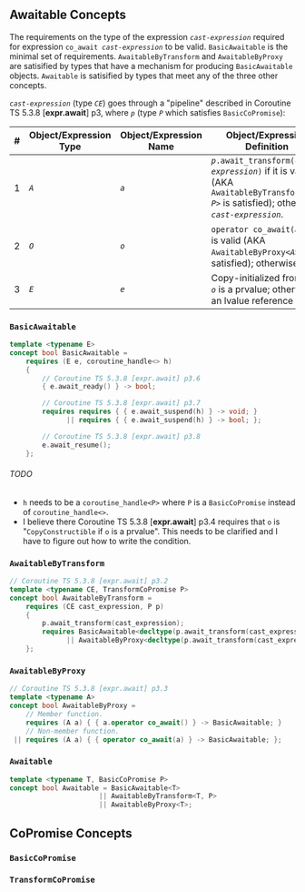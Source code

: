 ## Awaitable Concepts

The requirements on the type of the expression <code><i>cast-expression</i></code> required for expression <code>co_await <i>cast-expression</i></code> to be valid. `BasicAwaitable` is the minimal set of requirements. `AwaitableByTransform` and `AwaitableByProxy` are satisified by types that have a mechanism for producing `BasicAwaitable` objects. `Awaitable` is satisified by types that meet any of the three other concepts.

<code><i>cast-expression</i></code> (type <code><i>CE</i></code>) goes through a "pipeline" described in Coroutine TS 5.3.8 [**expr.await**] p3, where <code><i>p</i></code> (type <code><i>P</i></code> which satisfies `BasicCoPromise`):

| # | Object/Expression Type | Object/Expression Name | Object/Expression Definition                                                                                                                                                                                  | 
|---|------------------------|------------------------|---------------------------------------------------------------------------------------------------------------------------------------------------------------------------------------------------------------|
| 1 | <code><i>A</i></code>  | <code><i>a</i></code>  | <code><i>p</i>.await_transform(<i>cast-expression</i>)</code> if it is valid (AKA <code>AwaitableByTransform&lt;<i>CE</i>, <i>P</i>&gt;</code> is satisfied); otherwise, <code><i>cast-expression</i></code>. |
| 2 | <code><i>O</i></code>  | <code><i>o</i></code>  | <code>operator co_await(<i>a</i>)</code> if it is valid (AKA <code>AwaitableByProxy&lt;<i>A</i>&gt;</code> is satisfied); otherwise, <code><i>a</i></code>.                                                   |
| 3 | <code><i>E</i></code>  | <code><i>e</i></code>  | Copy-initialized from <code><i>o</i></code> if <code><i>o</i></code> is a prvalue; otherwise an lvalue reference to <code><i>o</i></code>.                                                                    |

### `BasicAwaitable`

```c++
template <typename E>
concept bool BasicAwaitable =
    requires (E e, coroutine_handle<> h)
    {
        // Coroutine TS 5.3.8 [expr.await] p3.6
        { e.await_ready() } -> bool;

        // Coroutine TS 5.3.8 [expr.await] p3.7
        requires requires { { e.await_suspend(h) } -> void; }
              || requires { { e.await_suspend(h) } -> bool; };

        // Coroutine TS 5.3.8 [expr.await] p3.8
        e.await_resume();
    };
```

###### TODO

* `h` needs to be a `coroutine_handle<P>` where `P` is a `BasicCoPromise` instead of `coroutine_handle<>`.
* I believe there Coroutine TS 5.3.8 [**expr.await**] p3.4 requires that `o` is "`CopyConstructible` if `o` is a prvalue". This needs to be clarified and I have to figure out how to write the condition.

### `AwaitableByTransform`

```c++
// Coroutine TS 5.3.8 [expr.await] p3.2
template <typename CE, TransformCoPromise P>
concept bool AwaitableByTransform =
    requires (CE cast_expression, P p)
    {
        p.await_transform(cast_expression);
        requires BasicAwaitable<decltype(p.await_transform(cast_expression))>
              || AwaitableByProxy<decltype(p.await_transform(cast_expression))>;
    };
```

### `AwaitableByProxy`

```c++
// Coroutine TS 5.3.8 [expr.await] p3.3
template <typename A>
concept bool AwaitableByProxy =
    // Member function. 
    requires (A a) { { a.operator co_await() } -> BasicAwaitable; }
    // Non-member function. 
 || requires (A a) { { operator co_await(a) } -> BasicAwaitable; };
```

### `Awaitable`

```c++
template <typename T, BasicCoPromise P>
concept bool Awaitable = BasicAwaitable<T>
                      || AwaitableByTransform<T, P>
                      || AwaitableByProxy<T>;
```

## CoPromise Concepts

### `BasicCoPromise`

### `TransformCoPromise`

